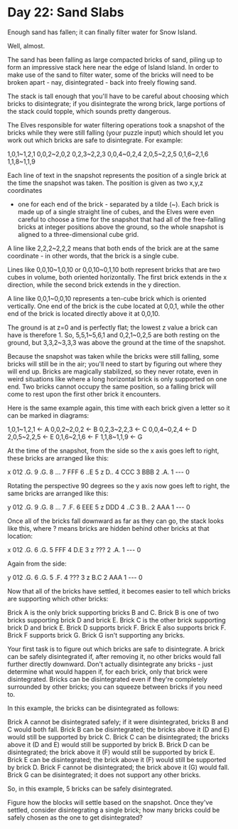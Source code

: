 # Day 22: Sand Slabs

Enough sand has fallen; it can finally filter water for Snow Island.

Well, almost.

The sand has been falling as large compacted bricks of sand, piling up to form
an impressive stack here near the edge of Island Island. In order to make use
of the sand to filter water, some of the bricks will need to be broken apart -
nay, disintegrated - back into freely flowing sand.

The stack is tall enough that you'll have to be careful about choosing which
bricks to disintegrate; if you disintegrate the wrong brick, large portions of
the stack could topple, which sounds pretty dangerous.

The Elves responsible for water filtering operations took a snapshot of the
bricks while they were still falling (your puzzle input) which should let you
work out which bricks are safe to disintegrate. For example:

1,0,1~1,2,1
0,0,2~2,0,2
0,2,3~2,2,3
0,0,4~0,2,4
2,0,5~2,2,5
0,1,6~2,1,6
1,1,8~1,1,9

Each line of text in the snapshot represents the position of a single brick at
the time the snapshot was taken. The position is given as two x,y,z coordinates
- one for each end of the brick - separated by a tilde (~). Each brick is made
up of a single straight line of cubes, and the Elves were even careful to 
choose a time for the snapshot that had all of the free-falling bricks at
integer positions above the ground, so the whole snapshot is aligned to a
three-dimensional cube grid.

A line like 2,2,2~2,2,2 means that both ends of the brick are at the same
coordinate - in other words, that the brick is a single cube.

Lines like 0,0,10~1,0,10 or 0,0,10~0,1,10 both represent bricks that are two
cubes in volume, both oriented horizontally. The first brick extends in the x
direction, while the second brick extends in the y direction.

A line like 0,0,1~0,0,10 represents a ten-cube brick which is oriented
vertically. One end of the brick is the cube located at 0,0,1, while the other
end of the brick is located directly above it at 0,0,10.

The ground is at z=0 and is perfectly flat; the lowest z value a brick can have
is therefore 1. So, 5,5,1~5,6,1 and 0,2,1~0,2,5 are both resting on the ground,
but 3,3,2~3,3,3 was above the ground at the time of the snapshot.

Because the snapshot was taken while the bricks were still falling, some bricks
will still be in the air; you'll need to start by figuring out where they will
end up. Bricks are magically stabilized, so they never rotate, even in weird
situations like where a long horizontal brick is only supported on one end. Two
bricks cannot occupy the same position, so a falling brick will come to rest
upon the first other brick it encounters.

Here is the same example again, this time with each brick given a letter so it
can be marked in diagrams:

1,0,1~1,2,1   <- A
0,0,2~2,0,2   <- B
0,2,3~2,2,3   <- C
0,0,4~0,2,4   <- D
2,0,5~2,2,5   <- E
0,1,6~2,1,6   <- F
1,1,8~1,1,9   <- G

At the time of the snapshot, from the side so the x axis goes left to right,
these bricks are arranged like this:

 x
012
.G. 9
.G. 8
... 7
FFF 6
..E 5 z
D.. 4
CCC 3
BBB 2
.A. 1
--- 0

Rotating the perspective 90 degrees so the y axis now goes left to right, the
same bricks are arranged like this:

 y
012
.G. 9
.G. 8
... 7
.F. 6
EEE 5 z
DDD 4
..C 3
B.. 2
AAA 1
--- 0

Once all of the bricks fall downward as far as they can go, the stack looks
like this, where ? means bricks are hidden behind other bricks at that location:

 x
012
.G. 6
.G. 5
FFF 4
D.E 3 z
??? 2
.A. 1
--- 0

Again from the side:

 y
012
.G. 6
.G. 5
.F. 4
??? 3 z
B.C 2
AAA 1
--- 0

Now that all of the bricks have settled, it becomes easier to tell which bricks
are supporting which other bricks:

Brick A is the only brick supporting bricks B and C.
Brick B is one of two bricks supporting brick D and brick E.
Brick C is the other brick supporting brick D and brick E.
Brick D supports brick F.
Brick E also supports brick F.
Brick F supports brick G.
Brick G isn't supporting any bricks.

Your first task is to figure out which bricks are safe to disintegrate. A brick
can be safely disintegrated if, after removing it, no other bricks would fall
further directly downward. Don't actually disintegrate any bricks - just
determine what would happen if, for each brick, only that brick were
disintegrated. Bricks can be disintegrated even if they're completely
surrounded by other bricks; you can squeeze between bricks if you need to.

In this example, the bricks can be disintegrated as follows:

Brick A cannot be disintegrated safely; if it were disintegrated, bricks B and
C would both fall.
Brick B can be disintegrated; the bricks above it (D and E) would still be
supported by brick C.
Brick C can be disintegrated; the bricks above it (D and E) would still be
supported by brick B.
Brick D can be disintegrated; the brick above it (F) would still be supported
by brick E.
Brick E can be disintegrated; the brick above it (F) would still be supported
by brick D.
Brick F cannot be disintegrated; the brick above it (G) would fall.
Brick G can be disintegrated; it does not support any other bricks.

So, in this example, 5 bricks can be safely disintegrated.

Figure how the blocks will settle based on the snapshot. Once they've settled,
consider disintegrating a single brick; how many bricks could be safely chosen
as the one to get disintegrated?
